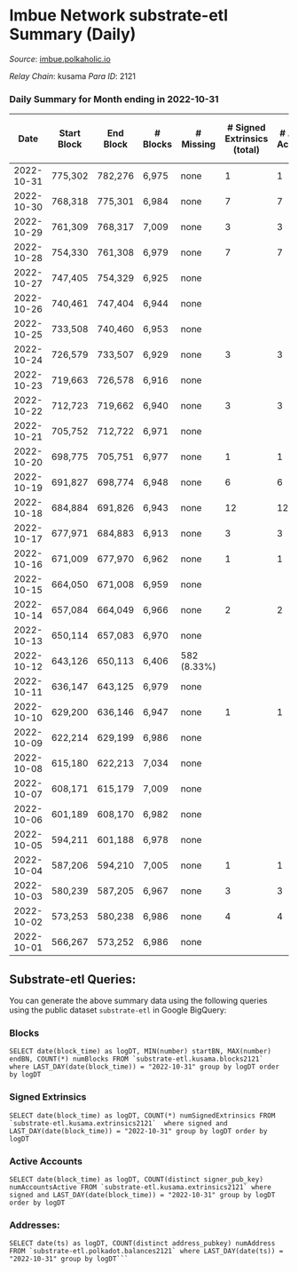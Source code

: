 # Imbue Network substrate-etl Summary (Daily)

_Source_: [imbue.polkaholic.io](https://imbue.polkaholic.io)

*Relay Chain*: kusama
*Para ID*: 2121



### Daily Summary for Month ending in 2022-10-31


| Date | Start Block | End Block | # Blocks | # Missing | # Signed Extrinsics (total) | # Active Accounts | # Addresses with Balances | # Events | # Transfers | # XCM Transfers In | # XCM Transfers Out |
| ---- | ----------- | --------- | -------- | --------- | --------------------------- | ----------------- | ------------------------- | -------- | ----------- | ------------------ | ------------------- |
| 2022-10-31 | 775,302 | 782,276 | 6,975 | none  | 1 | 1 |  | 13,959 |   |   |   |
| 2022-10-30 | 768,318 | 775,301 | 6,984 | none  | 7 | 7 |  | 14,038 | 3  | 3  |   |
| 2022-10-29 | 761,309 | 768,317 | 7,009 | none  | 3 | 3 |  | 14,048 |   | 2  |   |
| 2022-10-28 | 754,330 | 761,308 | 6,979 | none  | 7 | 7 |  | 14,003 |   | 1  |   |
| 2022-10-27 | 747,405 | 754,329 | 6,925 | none  |  |  |  | 13,854 |   |   |   |
| 2022-10-26 | 740,461 | 747,404 | 6,944 | none  |  |  |  | 13,892 |   |   |   |
| 2022-10-25 | 733,508 | 740,460 | 6,953 | none  |  |  |  | 13,910 |   |   |   |
| 2022-10-24 | 726,579 | 733,507 | 6,929 | none  | 3 | 3 |  | 13,891 |   | 2  |   |
| 2022-10-23 | 719,663 | 726,578 | 6,916 | none  |  |  |  | 13,836 |   |   |   |
| 2022-10-22 | 712,723 | 719,662 | 6,940 | none  | 3 | 3 |  | 13,906 |   | 1  |   |
| 2022-10-21 | 705,752 | 712,722 | 6,971 | none  |  |  |  | 13,945 |   |   |   |
| 2022-10-20 | 698,775 | 705,751 | 6,977 | none  | 1 | 1 |  | 13,984 | 1  | 3  |   |
| 2022-10-19 | 691,827 | 698,774 | 6,948 | none  | 6 | 6 |  | 13,944 | 1  | 1  |   |
| 2022-10-18 | 684,884 | 691,826 | 6,943 | none  | 12 | 12 |  | 13,980 |   | 5  |   |
| 2022-10-17 | 677,971 | 684,883 | 6,913 | none  | 3 | 3 |  | 13,865 | 1  | 2  |   |
| 2022-10-16 | 671,009 | 677,970 | 6,962 | none  | 1 | 1 |  | 13,934 |   |   |   |
| 2022-10-15 | 664,050 | 671,008 | 6,959 | none  |  |  |  | 13,922 |   |   |   |
| 2022-10-14 | 657,084 | 664,049 | 6,966 | none  | 2 | 2 |  | 13,947 |   |   |   |
| 2022-10-13 | 650,114 | 657,083 | 6,970 | none  |  |  |  | 13,944 |   |   |   |
| 2022-10-12 | 643,126 | 650,113 | 6,406 | 582 (8.33%) |  |  | 308 | 12,820 |   |   |   |
| 2022-10-11 | 636,147 | 643,125 | 6,979 | none  |  |  | 308 | 13,962 |   |   |   |
| 2022-10-10 | 629,200 | 636,146 | 6,947 | none  | 1 | 1 | 308 | 13,906 | 1  |   |   |
| 2022-10-09 | 622,214 | 629,199 | 6,986 | none  |  |  | 307 | 13,976 |   |   |   |
| 2022-10-08 | 615,180 | 622,213 | 7,034 | none  |  |  | 307 | 14,072 |   |   |   |
| 2022-10-07 | 608,171 | 615,179 | 7,009 | none  |  |  | 307 | 14,022 |   |   |   |
| 2022-10-06 | 601,189 | 608,170 | 6,982 | none  |  |  | 307 | 13,968 |   |   |   |
| 2022-10-05 | 594,211 | 601,188 | 6,978 | none  |  |  | 307 | 13,959 |   |   |   |
| 2022-10-04 | 587,206 | 594,210 | 7,005 | none  | 1 | 1 | 307 | 14,022 | 1  |   |   |
| 2022-10-03 | 580,239 | 587,205 | 6,967 | none  | 3 | 3 |  | 13,963 | 3  |   |   |
| 2022-10-02 | 573,253 | 580,238 | 6,986 | none  | 4 | 4 |  | 14,008 | 4  |   |   |
| 2022-10-01 | 566,267 | 573,252 | 6,986 | none  |  |  |  | 13,976 |   |   |   |

## Substrate-etl Queries:
You can generate the above summary data using the following queries using the public dataset `substrate-etl` in Google BigQuery:


### Blocks
```
SELECT date(block_time) as logDT, MIN(number) startBN, MAX(number) endBN, COUNT(*) numBlocks FROM `substrate-etl.kusama.blocks2121`  where LAST_DAY(date(block_time)) = "2022-10-31" group by logDT order by logDT
```


### Signed Extrinsics
```
SELECT date(block_time) as logDT, COUNT(*) numSignedExtrinsics FROM `substrate-etl.kusama.extrinsics2121`  where signed and LAST_DAY(date(block_time)) = "2022-10-31" group by logDT order by logDT
```


### Active Accounts
```
SELECT date(block_time) as logDT, COUNT(distinct signer_pub_key) numAccountsActive FROM `substrate-etl.kusama.extrinsics2121` where signed and LAST_DAY(date(block_time)) = "2022-10-31" group by logDT order by logDT
```


### Addresses:
```
SELECT date(ts) as logDT, COUNT(distinct address_pubkey) numAddress FROM `substrate-etl.polkadot.balances2121` where LAST_DAY(date(ts)) = "2022-10-31" group by logDT```

